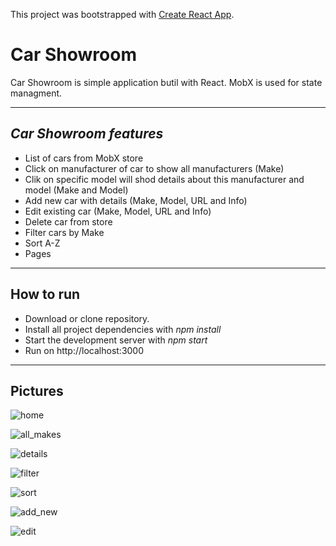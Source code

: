 This project was bootstrapped with [Create React App](https://github.com/facebook/create-react-app).

# **Car Showroom**

Car Showroom is simple application butil with React. MobX is used for state managment.

***

## _Car Showroom features_


- List of cars from MobX store
- Click on manufacturer of car to show all manufacturers (Make)
- Clik on specific model will shod details about this manufacturer and model (Make and Model)
- Add new car with details (Make, Model, URL and Info)
- Edit existing car (Make, Model, URL and Info)
- Delete car from store
- Filter cars by Make
- Sort A-Z
- Pages

***

## How to run
* Download or clone repository.
* Install all project dependencies with _npm install_
* Start the development server with _npm start_
* Run on http://localhost:3000

***

## Pictures

![home](https://user-images.githubusercontent.com/44583106/79112730-85f58480-7d7f-11ea-8e53-fc10ba490c61.JPG)

![all_makes](https://user-images.githubusercontent.com/44583106/79112721-81c96700-7d7f-11ea-84ba-862634d5fdb4.JPG)

![details](https://user-images.githubusercontent.com/44583106/79112723-8261fd80-7d7f-11ea-8ac1-01b7a4c8bd27.JPG)

![filter](https://user-images.githubusercontent.com/44583106/79112728-855cee00-7d7f-11ea-8a4a-a7d45e3848c5.JPG)

![sort](https://user-images.githubusercontent.com/44583106/79112731-868e1b00-7d7f-11ea-97ef-4093e6375e46.JPG)

![add_new](https://user-images.githubusercontent.com/44583106/79112720-80983a00-7d7f-11ea-9530-a551af12d36e.JPG)

![edit](https://user-images.githubusercontent.com/44583106/79112727-84c45780-7d7f-11ea-9cad-8ca3cca3b09a.JPG)







	
	





